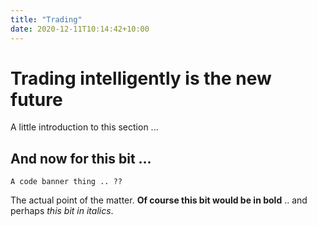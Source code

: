 ```yaml
---
title: "Trading"
date: 2020-12-11T10:14:42+10:00
---
```


# Trading intelligently is the new future

A little introduction to this section ...

## And now for this bit ...


```
A code banner thing .. ??
```

The actual point of the matter. **Of course this bit would be in bold** .. and perhaps _this bit in italics_.

